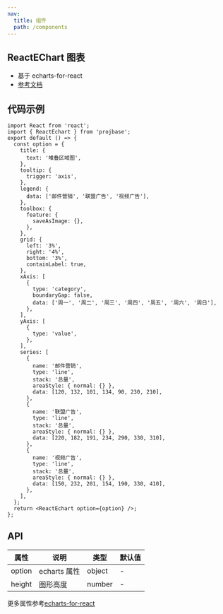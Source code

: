 ```yaml
---
nav:
  title: 组件
  path: /components
---
```


## ReactEChart 图表

- 基于 echarts-for-react
- [参考文档](https://git.hust.cc/echarts-for-react/)

## 代码示例

```tsx
import React from 'react';
import { ReactEchart } from 'projbase';
export default () => {
  const option = {
    title: {
      text: '堆叠区域图',
    },
    tooltip: {
      trigger: 'axis',
    },
    legend: {
      data: ['邮件营销', '联盟广告', '视频广告'],
    },
    toolbox: {
      feature: {
        saveAsImage: {},
      },
    },
    grid: {
      left: '3%',
      right: '4%',
      bottom: '3%',
      containLabel: true,
    },
    xAxis: [
      {
        type: 'category',
        boundaryGap: false,
        data: ['周一', '周二', '周三', '周四', '周五', '周六', '周日'],
      },
    ],
    yAxis: [
      {
        type: 'value',
      },
    ],
    series: [
      {
        name: '邮件营销',
        type: 'line',
        stack: '总量',
        areaStyle: { normal: {} },
        data: [120, 132, 101, 134, 90, 230, 210],
      },
      {
        name: '联盟广告',
        type: 'line',
        stack: '总量',
        areaStyle: { normal: {} },
        data: [220, 182, 191, 234, 290, 330, 310],
      },
      {
        name: '视频广告',
        type: 'line',
        stack: '总量',
        areaStyle: { normal: {} },
        data: [150, 232, 201, 154, 190, 330, 410],
      },
    ],
  };
  return <ReactEchart option={option} />;
};
```

## API

| 属性   | 说明         | 类型   | 默认值 |
| ------ | ------------ | ------ | ------ |
| option | echarts 属性 | object | -      |
| height | 图形高度     | number | -      |

更多属性参考[echarts-for-react](https://git.hust.cc/echarts-for-react/)
